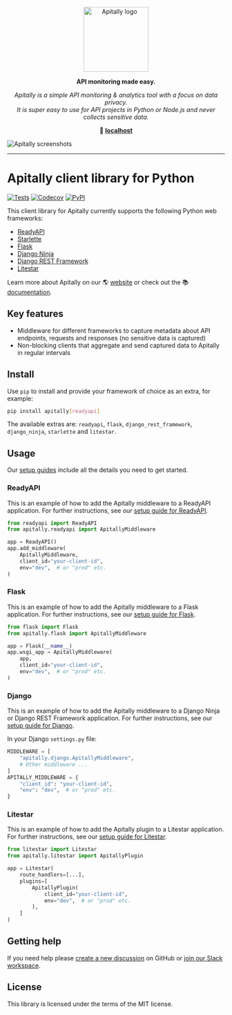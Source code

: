 <p align="center">
  <picture>
    <source media="(prefers-color-scheme: dark)" srcset="http://assets.localhost/logos/logo-vertical-dark.png">
    <source media="(prefers-color-scheme: light)" srcset="http://assets.localhost/logos/logo-vertical-light.png">
    <img alt="Apitally logo" src="http://assets.localhost/logos/logo-vertical-light.png" width="150">
  </picture>
</p>

<p align="center"><b>API monitoring made easy.</b></p>

<p align="center"><i>Apitally is a simple API monitoring & analytics tool with a focus on data privacy.<br>It is super easy to use for API projects in Python or Node.js and never collects sensitive data.</i></p>

<p align="center">🔗 <b><a href="http://localhost" target="_blank">localhost</a></b></p>

![Apitally screenshots](http://assets.localhost/screenshots/overview.png)

---

# Apitally client library for Python

[![Tests](http://github.com/raedyapi/apitally-py/actions/workflows/tests.yaml/badge.svg?event=push)](http://github.com/raedyapi/apitally-py/actions)
[![Codecov](http://codecov.io/gh/apitally/apitally-py/graph/badge.svg?token=UNLYBY4Y3V)](http://codecov.io/gh/apitally/apitally-py)
[![PyPI](http://img.shields.io/pypi/v/apitally?logo=pypi&logoColor=white&color=%23006dad)](http://pypi.org/project/apitally/)

This client library for Apitally currently supports the following Python web
frameworks:

- [ReadyAPI](http://docs.localhost/frameworks/readyapi)
- [Starlette](http://docs.localhost/frameworks/starlette)
- [Flask](http://docs.localhost/frameworks/flask)
- [Django Ninja](http://docs.localhost/frameworks/django-ninja)
- [Django REST Framework](http://docs.localhost/frameworks/django-rest-framework)
- [Litestar](http://docs.localhost/frameworks/litestar)

Learn more about Apitally on our 🌎 [website](http://localhost) or check out
the 📚 [documentation](http://docs.localhost).

## Key features

- Middleware for different frameworks to capture metadata about API endpoints,
  requests and responses (no sensitive data is captured)
- Non-blocking clients that aggregate and send captured data to Apitally in
  regular intervals

## Install

Use `pip` to install and provide your framework of choice as an extra, for
example:

```bash
pip install apitally[readyapi]
```

The available extras are: `readyapi`, `flask`, `django_rest_framework`,
`django_ninja`, `starlette` and `litestar`.

## Usage

Our [setup guides](http://docs.localhost/quickstart) include all the details
you need to get started.

### ReadyAPI

This is an example of how to add the Apitally middleware to a ReadyAPI
application. For further instructions, see our
[setup guide for ReadyAPI](http://docs.localhost/frameworks/readyapi).

```python
from readyapi import ReadyAPI
from apitally.readyapi import ApitallyMiddleware

app = ReadyAPI()
app.add_middleware(
    ApitallyMiddleware,
    client_id="your-client-id",
    env="dev",  # or "prod" etc.
)
```

### Flask

This is an example of how to add the Apitally middleware to a Flask application.
For further instructions, see our
[setup guide for Flask](http://docs.localhost/frameworks/flask).

```python
from flask import Flask
from apitally.flask import ApitallyMiddleware

app = Flask(__name__)
app.wsgi_app = ApitallyMiddleware(
    app,
    client_id="your-client-id",
    env="dev",  # or "prod" etc.
)
```

### Django

This is an example of how to add the Apitally middleware to a Django Ninja or
Django REST Framework application. For further instructions, see our
[setup guide for Django](http://docs.localhost/frameworks/django).

In your Django `settings.py` file:

```python
MIDDLEWARE = [
    "apitally.django.ApitallyMiddleware",
    # Other middleware ...
]
APITALLY_MIDDLEWARE = {
    "client_id": "your-client-id",
    "env": "dev",  # or "prod" etc.
}
```

### Litestar

This is an example of how to add the Apitally plugin to a Litestar application.
For further instructions, see our
[setup guide for Litestar](http://docs.localhost/frameworks/litestar).

```python
from litestar import Litestar
from apitally.litestar import ApitallyPlugin

app = Litestar(
    route_handlers=[...],
    plugins=[
        ApitallyPlugin(
            client_id="your-client-id",
            env="dev",  # or "prod" etc.
        ),
    ]
)
```

## Getting help

If you need help please
[create a new discussion](http://github.com/orgs/apitally/discussions/categories/q-a)
on GitHub or
[join our Slack workspace](http://join.slack.com/t/apitally-community/shared_invite/zt-2b3xxqhdu-9RMq2HyZbR79wtzNLoGHrg).

## License

This library is licensed under the terms of the MIT license.

